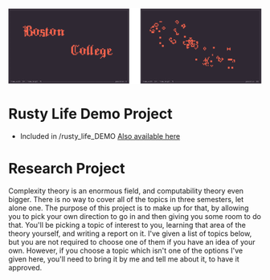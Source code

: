![Rusty Life Demo](bc_figure.png)
# Rusty Life Demo Project 
- Included in /rusty_life_DEMO
[Also available here](https://github.com/SebPuchi/Rusty-Life)


# Research Project
Complexity theory is an enormous field, and computability theory even bigger. There is no way to cover all of the topics in three semesters, let alone one. The purpose of this project is to make up for that, by allowing you to pick your own direction to go in and then giving you some room to do that. You'll be picking a topic of interest to you, learning that area of the theory yourself, and writing a report on it. I've given a list of topics below, but you are not required to choose one of them if you have an idea of your own. However, if you choose a topic which isn't one of the options I've given here, you'll need to bring it by me and tell me about it, to have it approved.
